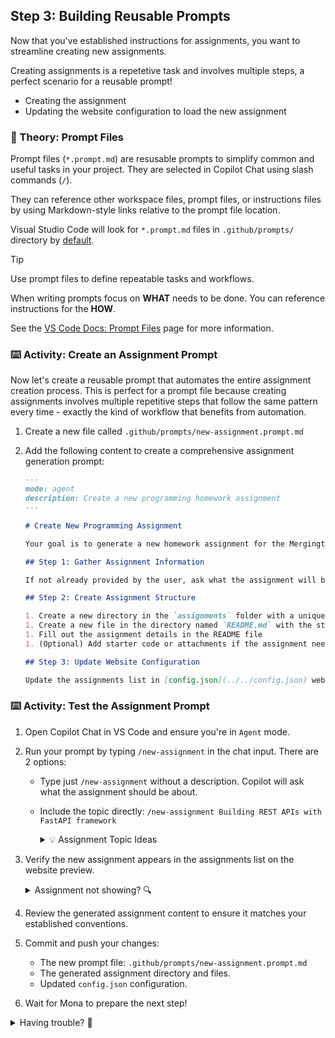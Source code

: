 ## Step 3: Building Reusable Prompts

Now that you've established instructions for assignments, you want to streamline creating new assignments.

Creating assignments is a repetetive task and involves multiple steps, a perfect scenario for a reusable prompt!

- Creating the assignment
- Updating the website configuration to load the new assignment

### 📖 Theory: Prompt Files

Prompt files (`*.prompt.md`) are resusable prompts to simplify common and useful tasks in your project. They are selected in Copilot Chat using slash commands (`/`).

They can reference other workspace files, prompt files, or instructions files by using Markdown-style links relative to the prompt file location.

Visual Studio Code will look for `*.prompt.md` files in `.github/prompts/` directory by [default](vscode://settings/chat.promptFilesLocations).

> [!TIP]
> Use prompt files to define repeatable tasks and workflows.
>
> When writing prompts focus on **WHAT** needs to be done. You can reference instructions for the **HOW**.

See the [VS Code Docs: Prompt Files](https://code.visualstudio.com/docs/copilot/copilot-customization#_prompt-files-experimental) page for more information.

### ⌨️ Activity: Create an Assignment Prompt

Now let's create a reusable prompt that automates the entire assignment creation process. This is perfect for a prompt file because creating assignments involves multiple repetitive steps that follow the same pattern every time - exactly the kind of workflow that benefits from automation.

1. Create a new file called `.github/prompts/new-assignment.prompt.md`

1. Add the following content to create a comprehensive assignment generation prompt:

   ```markdown
   ---
   mode: agent
   description: Create a new programming homework assignment
   ---

   # Create New Programming Assignment

   Your goal is to generate a new homework assignment for the Mergington High School students.

   ## Step 1: Gather Assignment Information

   If not already provided by the user, ask what the assignment will be about.

   ## Step 2: Create Assignment Structure

   1. Create a new directory in the `assignments` folder with a unique name based on the assignment topic
   1. Create a new file in the directory named `README.md` with the structure from the [assignment-template.md](../../templates/assignment-template.md) file
   1. Fill out the assignment details in the README file
   1. (Optional) Add starter code or attachments if the assignment needs them - add these files to the same assignment folder

   ## Step 3: Update Website Configuration

   Update the assignments list in [config.json](../../config.json) website configuration file to include the new assignment. For the dueDate field, use the current date plus 7 days unless specified otherwise.
   ```

### ⌨️ Activity: Test the Assignment Prompt

1. Open Copilot Chat in VS Code and ensure you're in `Agent` mode.

1. Run your prompt by typing `/new-assignment` in the chat input. There are 2 options:

   - Type just `/new-assignment` without a description. Copilot will ask what the assignment should be about.
   - Include the topic directly: `/new-assignment Building REST APIs with FastAPI framework`

      <details>
      <summary>💡 Assignment Topic Ideas</summary>

      ```text
      Python Text Processing - working with strings, file I/O, and text manipulation
      ```

      ```text
      Data Structures in Python - lists, dictionaries, sets, and tuples
      ```

      ```text
      Python Data Visualization - using matplotlib or plotly for charts and graphs
      ```

      ```text
      Building REST APIs with FastAPI framework
      ```

      ```text
      Statistics with Python - data analysis and statistical calculations using pandas and numpy
      ```

      </details>

1. Verify the new assignment appears in the assignments list on the website preview.

   <details>
   <summary>Assignment not showing? 🔍</summary>

   Check these items:

   - Refresh the page.
   - A new directory was created in `assignments/`.
   - The `config.json` file was updated with the new assignment.

   </details>

1. Review the generated assignment content to ensure it matches your established conventions.

1. Commit and push your changes:

   - The new prompt file: `.github/prompts/new-assignment.prompt.md`
   - The generated assignment directory and files.
   - Updated `config.json` configuration.

1. Wait for Mona to prepare the next step!

<details>
<summary>Having trouble? 🤷</summary><br/>

- Make sure the prompt file is in the `.github/prompts/` directory with the `.prompt.md` extension.

</details>
